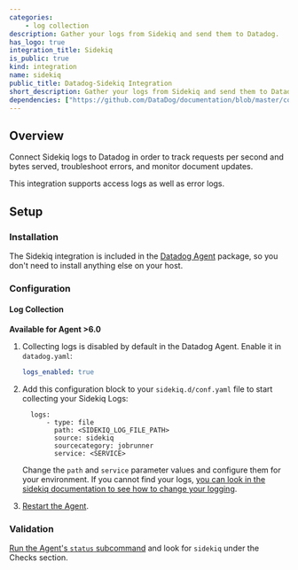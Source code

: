 ```yaml
---
categories:
    - log collection
description: Gather your logs from Sidekiq and send them to Datadog.
has_logo: true
integration_title: Sidekiq
is_public: true
kind: integration
name: sidekiq
public_title: Datadog-Sidekiq Integration
short_description: Gather your logs from Sidekiq and send them to Datadog.
dependencies: ["https://github.com/DataDog/documentation/blob/master/content/en/integrations/sidekiq.md"]
---
```


## Overview

Connect Sidekiq logs to Datadog in order to track requests per second and bytes served, troubleshoot errors, and monitor document updates.

This integration supports access logs as well as error logs.

## Setup

### Installation

The Sidekiq integration is included in the [Datadog Agent][1] package, so you don't need to install anything else on your host.

### Configuration

#### Log Collection

**Available for Agent >6.0**

1. Collecting logs is disabled by default in the Datadog Agent. Enable it in `datadog.yaml`:

    ```yaml
    logs_enabled: true
    ```

2. Add this configuration block to your `sidekiq.d/conf.yaml` file to start collecting your Sidekiq Logs:

    ```
      logs:
          - type: file
            path: <SIDEKIQ_LOG_FILE_PATH>
            source: sidekiq
            sourcecategory: jobrunner
            service: <SERVICE>
    ```

    Change the `path` and `service` parameter values and configure them for your environment. If you cannot find your logs, [you can look in the sidekiq documentation to see how to change your logging][2].

3. [Restart the Agent][3].

### Validation

[Run the Agent's `status` subcommand][4] and look for `sidekiq` under the Checks section.

[1]: https://app.datadoghq.com/account/settings#agent
[2]: https://github.com/mperham/sidekiq/wiki/Logging#log-file
[3]: /agent/guide/agent-commands/#restart-the-agent
[4]: /agent/guide/agent-commands/#agent-status-and-information
